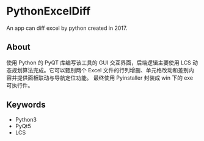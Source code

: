 # PythonExcelDiff
An app can diff excel by python created in 2017.

## About
使用 Python 的 PyQT 库编写该工具的 GUI 交互界面，后端逻辑主要使用 LCS 动态规划算法完成。它可以甄别两个 Excel 文件的行列增删、单元格改动和差别内容并提供面板联动与导航定位功能。
最终使用 Pyinstaller 封装成 win 下的 exe 可执行件。

## Keywords
* Python3
* PyQt5
* LCS